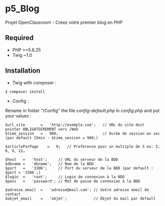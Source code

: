 # p5_Blog
Projet OpenClassroom - Créez votre premier blog en PHP

## Required
 * PHP >=5.6.25
 * Twig ~1.0
 
## Installation

 * Twig with composer :
 
 ```
 $ composer install
 ```

 * Config :
 
 Rename in folder "/Config" the file *config-default.php* in *config.php* and put your values :
 ```
 $url_site       =   'http://exemple.com';   // URL du site doit pointer OBLIGATOIREMENT vers /Web
 $time_session   =   900;                    // Durée de session en sec (par default 15min : $time_session = 900;)
 ```
 
 ```
 $articleParPage    =   9;   // Preference pour un multiple de 3 ex: 3, 6, 9, 12…
 ```
 
 ```
 $host   =   'host';     // URL du serveur de la BDD
 $dbname =   'dbname';   // Nom de la BDD
 $port   =   '3306';     // Port du serveur de la BDD (par default : $port = '3306';)
 $login  =   'root';     // Login de connexion à la BDD
 $pass   =   'password'; // Mot de passe de connexion à la BDD
 ```

 ```
 $adresse_email  =   'adresse@mail.com'; // Votre adresse email de contact
 $objet_email    =   'objet';            // Objet du mail par default
 ```
 